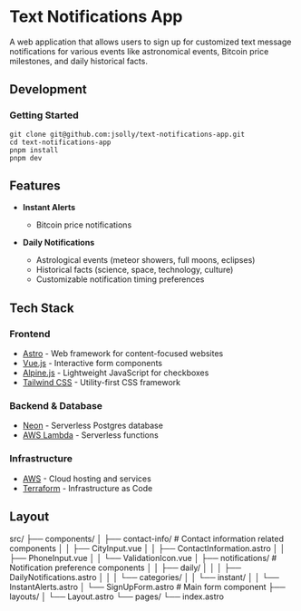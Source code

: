 # Text Notifications App

A web application that allows users to sign up for customized text message notifications for various events like astronomical events, Bitcoin price milestones, and daily historical facts.

## Development

### Getting Started
```shell
git clone git@github.com:jsolly/text-notifications-app.git
cd text-notifications-app
pnpm install
pnpm dev
```

## Features

- **Instant Alerts**
  - Bitcoin price notifications

- **Daily Notifications**
  - Astrological events (meteor showers, full moons, eclipses)
  - Historical facts (science, space, technology, culture)
  - Customizable notification timing preferences

## Tech Stack

### Frontend
- [Astro](https://astro.build/) - Web framework for content-focused websites
- [Vue.js](https://vuejs.org/) - Interactive form components
- [Alpine.js](https://alpinejs.dev/) - Lightweight JavaScript for checkboxes
- [Tailwind CSS](https://tailwindcss.com/) - Utility-first CSS framework

### Backend & Database
- [Neon](https://neon.tech/) - Serverless Postgres database
- [AWS Lambda](https://aws.amazon.com/lambda/) - Serverless functions

### Infrastructure
- [AWS](https://aws.amazon.com/) - Cloud hosting and services
- [Terraform](https://www.terraform.io/) - Infrastructure as Code

## Layout
src/
├── components/
│   ├── contact-info/           # Contact information related components
│   │   ├── CityInput.vue
│   │   ├── ContactInformation.astro
│   │   ├── PhoneInput.vue
│   │   └── ValidationIcon.vue
│   ├── notifications/          # Notification preference components
│   │   ├── daily/
│   │   │   ├── DailyNotifications.astro
│   │   │   └── categories/
│   │   └── instant/
│   │       └── InstantAlerts.astro
│   └── SignUpForm.astro        # Main form component
├── layouts/
│   └── Layout.astro
└── pages/
    └── index.astro